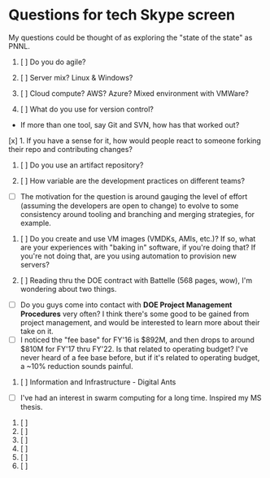 # Questions for tech Skype screen

My questions could be thought of as exploring the "state of the state" as PNNL.



1. [ ] Do you do agile?

1. [ ] Server mix? Linux & Windows?

1. [ ] Cloud compute? AWS? Azure? Mixed environment with VMWare?

1. [ ] What do you use for version control?
 * If more than one tool, say Git and SVN, how has that worked out?

[x] 1. If you have a sense for it, how would people react to someone forking their repo and contributing changes?

1. [ ] Do you use an artifact repository?

1. [ ] How variable are the development practices on different teams?
 * [ ] The motivation for the question is around gauging the level of effort (assuming the developers are open to change) to evolve to some consistency around tooling and branching and merging strategies, for example.

1. [ ] Do you create and use VM images (VMDKs, AMIs, etc.)? If so, what are your experiences with "baking in" software, if you're doing that? If you're not doing that, are you using automation to provision new servers?

1. [ ] Reading thru the DOE contract with Battelle (568 pages, wow), I'm wondering about two things.
 * [ ] Do you guys come into contact with **DOE Project Management Procedures** very often? I think there's some good to be gained from project management, and would be interested to learn more about their take on it.
 * [ ] I noticed the "fee base" for FY'16 is $892M, and then drops to around $810M for FY'17 thru FY'22. Is that related to operating budget? I've never heard of a fee base before, but if it's related to operating budget, a ~10% reduction sounds painful.

1. [ ] Information and Infrastructure - Digital Ants
 * [ ] I've had an interest in swarm computing for a long time. Inspired my MS thesis.

1. [ ] 
1. [ ] 
1. [ ] 
1. [ ] 
1. [ ] 
1. [ ] 

